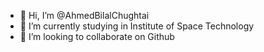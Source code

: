 - 👋 Hi, I’m @AhmedBilalChughtai
- 🌱 I’m currently studying in Institute of Space Technology
- 💞️ I’m looking to collaborate on Github

<!---
AhmedBilalChughtai/AhmedBilalChughtai is a ✨ special ✨ repository because its `README.md` (this file) appears on your GitHub profile.
You can click the Preview link to take a look at your changes.
--->
